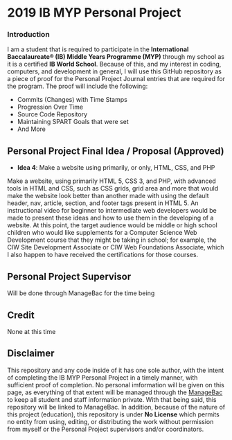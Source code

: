 # 2019 IB MYP Personal Project

### Introduction
I am a student that is required to participate in the **International Baccalaureate® (IB) Middle Years Programme (MYP)** through my school as it is a certified **IB World School**.  Because of this, and my interest in coding, computers, and development in general, I will use this GitHub repository as a piece of proof for the Personal Project Journal entries that are required for the program.  The proof will include the following:

- Commits (Changes) with Time Stamps
- Progression Over Time
- Source Code Repository
- Maintaining SPART Goals that were set
- And More
## Personal Project Final Idea / Proposal **(Approved)**
- **Idea 4**: Make a website using primarily, or only, HTML, CSS, and PHP

Make a website, using primarily HTML 5, CSS 3, and PHP, with advanced tools in HTML and CSS, such as CSS grids, grid area and more that would make the website look better than another made with using the default header, nav, article, section, and footer tags present in HTML 5.  An instructional video for beginner to intermediate web developers would be made to present these ideas and how to use them in the developing of a website.  At this point, the target audience would be middle or high school children who would like supplements for a Computer Science Web Development course that they might be taking in school; for example, the CIW Site Development Associate or CIW Web Foundations Associate, which I also happen to have received the certifications for those courses.
## Personal Project Supervisor
Will be done through ManageBac for the time being
## Credit
None at this time
## Disclaimer
This repository and any code inside of it has one sole author, with the intent of completing the IB MYP Personal Project in a timely manner, with sufficient proof of completion. No personal imformation will be given on this page, as everything of that extent will be managed through the [ManageBac](https://www.managebac.com) to keep all student and staff information private. With that being said, this repository will be linked to ManageBac. In addition, because of the nature of this project (education), this repository is under **No License** which permits no entity from using, editing, or distributing the work without permission from myself or the Personal Project supervisors and/or coordinators.